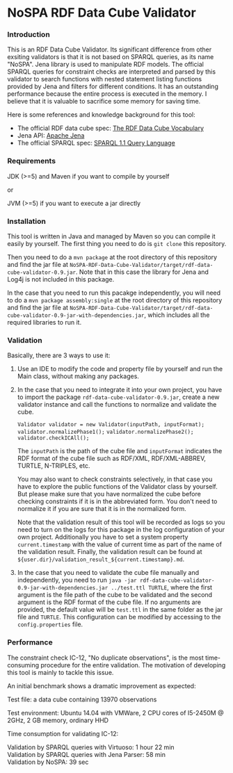 NoSPA RDF Data Cube Validator
=============================

### Introduction

This is an RDF Data Cube Validator. Its significant difference from other exsiting validators is that it is not based on SPARQL queries, as its name "NoSPA". Jena library is used to manipulate RDF models. The official SPARQL queries for constraint checks are interpreted and parsed by this validator to search functions with nested statement listing functions provided by Jena and filters for different conditions. It has an outstanding performance because the entire process is executed in the memory. I believe that it is valuable to sacrifice some memory for saving time.

Here is some references and knowledge background for this tool:
  * The official RDF data cube spec: [The RDF Data Cube Vocabulary](http://www.w3.org/TR/vocab-data-cube/)
  * Jena API: [Apache Jena](http://jena.apache.org/index.html)
  * The official SPARQL spec: [SPARQL 1.1 Query Language](http://www.w3.org/TR/sparql11-query/)

### Requirements

JDK (>=5) and Maven if you want to compile by yourself

or 

JVM (>=5) if you want to execute a jar directly

### Installation

This tool is written in Java and managed by Maven so you can compile it easily by yourself. The first thing you need to do is ``git clone`` this repository.

Then you need to do a ``mvn package`` at the root directory of this repository and find the jar file at ``NoSPA-RDF-Data-Cube-Validator/target/rdf-data-cube-validator-0.9.jar``. Note that in this case the library for Jena and Log4j is not included in this package.

In the case that you need to run this pacakge independently, you will need to do a ``mvn package assembly:single`` at the root directory of this repository and find the jar file at ``NoSPA-RDF-Data-Cube-Validator/target/rdf-data-cube-validator-0.9-jar-with-dependencies.jar``, which includes all the required libraries to run it.

### Validation

Basically, there are 3 ways to use it:
1.  Use an IDE to modify the code and property file by yourself and run the Main class, without making any packages.

2.  In the case that you need to integrate it into your own project, you have to import the package ``rdf-data-cube-validator-0.9.jar``, create a new validator instance and call the functions to normalize and validate the cube. 

    ``Validator validator = new Validator(inputPath, inputFormat);``
    ``validator.normalizePhase1();``
    ``validator.normalizePhase2();``
    ``validator.checkICAll();``

    The ``inputPath`` is the path of the cube file and ``inputFormat`` indicates the RDF format of the cube file such as RDF/XML, RDF/XML-ABBREV, TURTLE, N-TRIPLES, etc. 

    You may also want to check constraints selectively, in that case you have to explore the public functions of the Validator class by yourself. But please make sure that you have normalized the cube before checking constraints if it is in the abbreviated form. You don't need to normalize it if you are sure that it is in the normalized form.

    Note that the validation result of this tool will be recorded as logs so you need to turn on the logs for this package in the log configuration of your own project. Additionally you have to set a system property ``current.timestamp`` with the value of current time as part of the name of the validation result. Finally, the validation result can be found at ``${user.dir}/validation_result_${current.timestamp}.md``.

3.  In the case that you need to validate the cube file manually and independently, you need to run ``java -jar rdf-data-cube-validator-0.9-jar-with-dependencies.jar ../test.ttl TURTLE``, where the first argument is the file path of the cube to be validated and the second argument is the RDF format of the cube file. If no arguments are provided, the default value will be ``test.ttl`` in the same folder as the jar file and ``TURTLE``. This configuration can be modified by accessing to the ``config.properties`` file.

### Performance

The constraint check IC-12, "No duplicate observations", is the most time-consuming procedure for the entire validation. The motivation of developing this tool is mainly to tackle this issue. 

An initial benchmark shows a dramatic improvement as expected:

Test file: a data cube containing 13970 observations  

Test environment: Ubuntu 14.04 with VMWare, 2 CPU cores of I5-2450M @ 2GHz, 2 GB memory, ordinary HHD

Time consumption for validating IC-12:  

Validation by SPARQL queries with Virtuoso: 1 hour 22 min  
Validation by SPARQL queries with Jena Parser: 58 min  
Validation by NoSPA: 39 sec  
